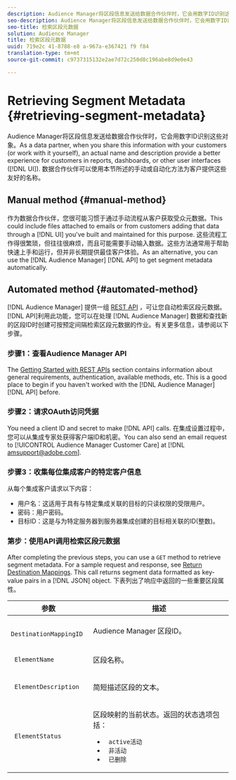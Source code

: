 ```yaml
---
description: Audience Manager将区段信息发送给数据合作伙伴时，它会用数字ID识别这些对象。作为数据合作伙伴，当您与客户共享此信息(或自己处理)时，实际的名称和描述为报告、仪表板或其他用户界面(UI)中的客户提供了更好的体验。数据合作伙伴可以使用本节所述的手动或自动化方法为客户提供这些友好的名称。
seo-description: Audience Manager将区段信息发送给数据合作伙伴时，它会用数字ID识别这些对象。作为数据合作伙伴，当您与客户共享此信息(或自己处理)时，实际的名称和描述为报告、仪表板或其他用户界面(UI)中的客户提供了更好的体验。数据合作伙伴可以使用本节所述的手动或自动化方法为客户提供这些友好的名称。
seo-title: 检索区段元数据
solution: Audience Manager
title: 检索区段元数据
uuid: 719e2c 41-8788-e8 a-967a-e367421 f9 f84
translation-type: tm+mt
source-git-commit: c9737315132e2ae7d72c250d8c196abe8d9e0e43

---
```



# Retrieving Segment Metadata {#retrieving-segment-metadata}

Audience Manager将区段信息发送给数据合作伙伴时，它会用数字ID识别这些对象。As a data partner, when you share this information with your customers (or work with it yourself), an actual name and description provide a better experience for customers in reports, dashboards, or other user interfaces ([!DNL UI]). 数据合作伙伴可以使用本节所述的手动或自动化方法为客户提供这些友好的名称。

## Manual method {#manual-method}

作为数据合作伙伴，您很可能习惯于通过手动流程从客户获取受众元数据。This could include files attached to emails or from customers adding that data through a [!DNL UI] you&#39;ve built and maintained for this purpose. 这些流程工作得很繁琐，但往往很麻烦，而且可能需要手动输入数据。这些方法通常用于帮助快速上手和运行，但并非长期提供最佳客户体验。As an alternative, you can use the [!DNL Audience Manager] [!DNL API] to get segment metadata automatically.

## Automated method {#automated-method}

[!DNL Audience Manager] 提供一组 [REST API](../../api/rest-api-main/rest-api-main.md) ，可让您自动检索区段元数据。[!DNL API]利用此功能，您可以在处理 [!DNL Audience Manager] 数据和查找新的区段ID时创建可按预定间隔检索区段元数据的作业。有关更多信息，请参阅以下步骤。

### 步骤1：查看Audience Manager API

The [Getting Started with REST APIs](../../api/rest-api-main/aam-api-getting-started.md) section contains information about general requirements, authentication, available methods, etc. This is a good place to begin if you haven&#39;t worked with the [!DNL Audience Manager] [!DNL API] before.

### 步骤2：请求OAuth访问凭据

You need a client ID and secret to make [!DNL API] calls. 在集成设置过程中，您可以从集成专家处获得客户端ID和机密。You can also send an email request to [!UICONTROL Audience Manager Customer Care] at [!DNL amsupport@adobe.com].

### 步骤3：收集每位集成客户的特定客户信息

从每个集成客户请求以下内容：

* 用户名：这适用于具有与特定集成关联的目标的只读权限的受限用户。
* 密码：用户密码。
* 目标ID：这是与为特定服务器到服务器集成创建的目标相关联的ID(整数)。

### 第步：使用API调用检索区段元数据

After completing the previous steps, you can use a `GET` method to retrieve segment metadata. For a sample request and response, see [Return Destination Mappings](../../api/rest-api-main/aam-api-destinations/aam-api-retrieve-destinations.md#return-dest-mappings). This call returns segment data formatted as key-value pairs in a [!DNL JSON] object. 下表列出了响应中返回的一些重要区段属性。

<table id="table_446384AE9A36408A9C570CB7DB72C3D6"> 
 <thead> 
  <tr> 
   <th colname="col1" class="entry"> 参数 </th> 
   <th colname="col2" class="entry"> 描述 </th> 
  </tr> 
 </thead>
 <tbody> 
  <tr> 
   <td colname="col1"> <p> <code> DestinationMappingID</code> </p> </td> 
   <td colname="col2"> <p><span class="keyword"> Audience Manager</span> 区段ID。 </p> </td> 
  </tr> 
  <tr> 
   <td colname="col1"> <p> <code> ElementName</code> </p> </td> 
   <td colname="col2"> <p>区段名称。 </p> </td> 
  </tr> 
  <tr> 
   <td colname="col1"> <p> <code> ElementDescription</code> </p> </td> 
   <td colname="col2"> <p>简短描述区段的文本。 </p> </td> 
  </tr> 
  <tr> 
   <td colname="col1"> <p> <code> ElementStatus</code> </p> </td> 
   <td colname="col2"> <p>区段映射的当前状态。返回的状态选项包括： </p> 
    <ul id="ul_BA3A1F5A773D4ECD9A1A3A1118BDDA8A"> 
     <li id="li_A12B858BD0AD4F35BCD50A4D113D86FF"> <code> active活动</code> </li> 
     <li id="li_98C04A861C2D4364B5FBD24498E8E9C5"> <code> 非活动</code> </li> 
     <li id="li_1913A10948894FF3B507C0A3FE775CC1"> <code> 已删除</code> </li> 
    </ul> </td> 
  </tr> 
 </tbody> 
</table>